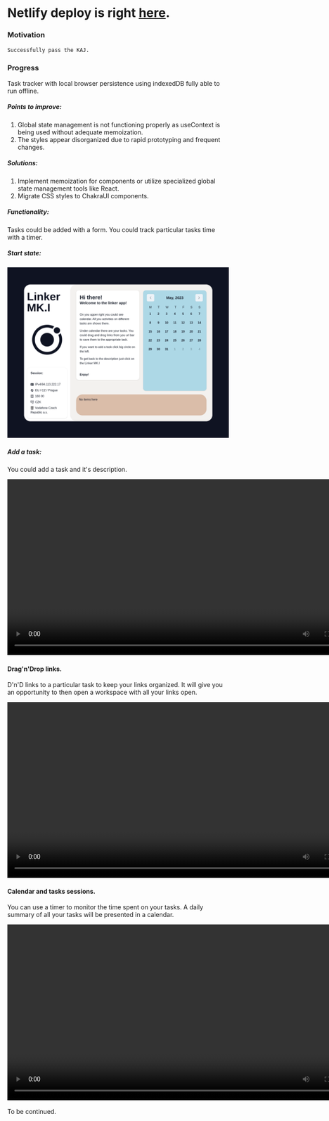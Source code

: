 # Netlify deploy is right <a href="https://main--shiny-pothos-c1476f.netlify.app/">here</a>.

### Motivation

    Successfully pass the KAJ.

### Progress
Task tracker with local browser persistence using indexedDB fully able to run offline.

##### Points to improve:

<ol>
    <li>Global state management is not functioning properly as useContext is being used without adequate memoization. </li> 
    <li>The styles appear disorganized due to rapid prototyping and frequent changes.</li>
</ol>

##### Solutions:

<ol>
    <li>Implement memoization for components or utilize specialized global state management tools like React.</li>
    <li>Migrate CSS styles to ChakraUI components.</li>
</ol>


##### Functionality:

Tasks could be added with a form. You could track particular tasks time with a timer.

##### Start state:

<img src="./public/start.png" width="800px">

##### Add a task:

You could add a task and it's description.

<video controls width="800"> 
    <source src="./public/addtask.webm" type="video/webm">
</video>

#### Drag'n'Drop links. 

D'n'D links to a particular task to keep your links organized.
It will give you an opportunity to then open a workspace with all your links open.

<video controls width="800"> 
    <source src="./public/draganddrop.webm" type="video/webm">
</video>

#### Calendar and tasks sessions.

You can use a timer to monitor the time spent on your tasks. 
A daily summary of all your tasks will be presented in a calendar.

<video controls width="800"> 
    <source src="./public/tracking.webm" type="video/webm">
</video>

To be continued.
